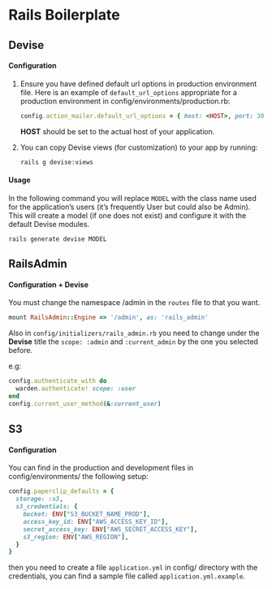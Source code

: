 # Rails Boilerplate

## Devise

#### Configuration
1. Ensure you have defined default url options in production environment file. Here
   is an example of `default_url_options` appropriate for a production environment
   in config/environments/production.rb:
   ```ruby
   config.action_mailer.default_url_options = { host: <HOST>, port: 3000 }
   ```

   **HOST** should be set to the actual host of your application.

2. You can copy Devise views (for customization) to your app by running:
   ```
   rails g devise:views
   ```

#### Usage
In the following command you will replace `MODEL` with the class name used for
the application’s users (it’s frequently User but could also be Admin). This
will create a model (if one does not exist) and configure it with the default
Devise modules.

```
rails generate devise MODEL
```

## RailsAdmin

#### Configuration + Devise
You must change the namespace /admin in the `routes` file to that you want.

```ruby
mount RailsAdmin::Engine => '/admin', as: 'rails_admin'
```

Also in `config/initializers/rails_admin.rb` you need to change under the
**Devise** title the `scope: :admin` and `:current_admin` by the one you
selected before.

e.g:
```ruby
config.authenticate_with do
  warden.authenticate! scope: :user
end
config.current_user_method(&:current_user)
```

## S3

#### Configuration
You can find in the production and development files in config/environments/
the following setup:

```ruby
config.paperclip_defaults = {
  storage: :s3,
  s3_credentials: {
    bucket: ENV["S3_BUCKET_NAME_PROD"],
    access_key_id: ENV["AWS_ACCESS_KEY_ID"],
    secret_access_key: ENV["AWS_SECRET_ACCESS_KEY"],
    s3_region: ENV["AWS_REGION"],
  }
}
```

then you need to create a file `application.yml` in config/ directory with the
credentials, you can find a sample file called `application.yml.example`.
